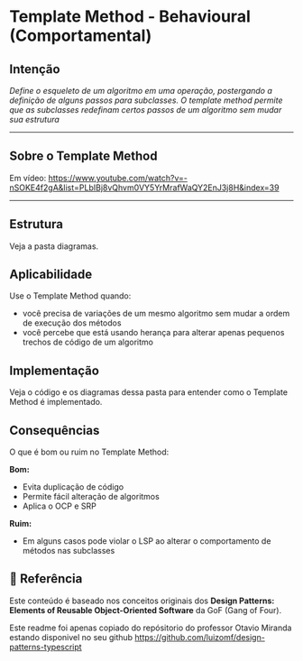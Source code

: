 # Template Method - Behavioural (Comportamental)

## Intenção

*Define o esqueleto de um algoritmo em uma operação, postergando a definição de alguns passos para subclasses. O template method permite que as subclasses redefinam certos passos de um algoritmo sem mudar sua estrutura*

---

## Sobre o Template Method

Em vídeo: https://www.youtube.com/watch?v=-nSOKE4f2gA&list=PLbIBj8vQhvm0VY5YrMrafWaQY2EnJ3j8H&index=39

---

## Estrutura

Veja a pasta diagramas.

## Aplicabilidade

Use o Template Method quando:

- você precisa de variações de um mesmo algoritmo sem mudar a ordem de execução dos métodos
- você percebe que está usando herança para alterar apenas pequenos trechos de código de um algoritmo

## Implementação

Veja o código e os diagramas dessa pasta para entender como o Template Method é implementado.

## Consequências

O que é bom ou ruim no Template Method:

**Bom:**
- Evita duplicação de código
- Permite fácil alteração de algoritmos
- Aplica o OCP e SRP

**Ruim:**
- Em alguns casos pode violar o LSP ao alterar o comportamento de métodos nas subclasses

## 🔗 Referência  

Este conteúdo é baseado nos conceitos originais dos **Design Patterns: Elements of Reusable Object-Oriented Software** da GoF (Gang of Four).

Este readme foi apenas copiado do repósitorio do professor Otavio Miranda estando disponivel no seu github https://github.com/luizomf/design-patterns-typescript